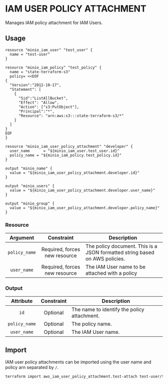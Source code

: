 # IAM USER POLICY ATTACHMENT

Manages IAM policy attachment for IAM Users.

## Usage

```hcl
resource "minio_iam_user" "test_user" {
  name = "test-user"
}

resource "minio_iam_policy" "test_policy" {
  name = "state-terraform-s3"
  policy= <<EOF
{
  "Version":"2012-10-17",
  "Statement": [
    {
      "Sid":"ListAllBucket",
      "Effect": "Allow",
      "Action": ["s3:PutObject"],
      "Principal":"*",
      "Resource": "arn:aws:s3:::state-terraform-s3/*"
    }
  ]
}
EOF
}

resource "minio_iam_user_policy_attachment" "developer" {
  user_name      = "${minio_iam_user.test_user.id}"
  policy_name = "${minio_iam_policy.test_policy.id}"
}

output "minio_name" {
  value = "${minio_iam_user_policy_attachment.developer.id}"
}

output "minio_users" {
  value = "${minio_iam_user_policy_attachment.developer.user_name}"
}

output "minio_group" {
  value = "${minio_iam_user_policy_attachment.developer.policy_name}"
}
```

### Resource

|   Argument    |          Constraint           | Description                                                                 |
| :-----------: | :---------------------------: | --------------------------------------------------------------------------- |
| `policy_name` | Required, forces new resource | The policy document. This is a JSON formatted string based on AWS policies. |
|  `user_name`  | Required, forces new resource | The IAM User name to be attached with a policy                              |

### Output

|   Attribute   | Constraint | Description                                 |
| :-----------: | :--------: | ------------------------------------------- |
|     `id`      |  Optional  | The name to identify the policy attachment. |
| `policy_name` |  Optional  | The policy name.                            |
|  `user_name`  |  Optional  | The IAM User name.                          |

## Import

IAM user policy attachments can be imported using the user name and policy arn separated by `/`.

```sh
terraform import aws_iam_user_policy_attachment.test-attach test-user/test-policy
```

